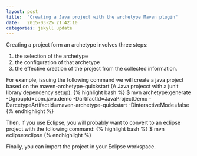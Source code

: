 ```yaml
---
layout: post
title:  "Creating a Java project with the archetype Maven plugin"
date:   2015-03-25 21:42:10
categories: jekyll update
---
```


Creating a project form an archetype involves three steps:

1. the selection of the archetype
2. the configuration of that archetype
3. the effective creation of the project from the collected information.

For example, issuing the following command we will create a java project based on the maven-archetype-quickstart (A Java projecct with a junit library dependency setup).
{% highlight bash %}
	$ mvn archetype:generate -DgroupId=com.java.demo -DartifactId=JavaProjectDemo -DarcetypeArtifactId=maven-archetype-quickstart -DinteractiveMode=false 
{% endhighlight %}

Then, if you use Eclipse, you will probably want to convert to an eclipse project with the following command:
{% highlight bash %}
	$ mvn eclipse:eclipse
{% endhighlight %}

Finally, you can import the project in your Eclipse workspace.

[jekyll]:      http://jekyllrb.com
[jekyll-gh]:   https://github.com/jekyll/jekyll
[jekyll-help]: https://github.com/jekyll/jekyll-help
